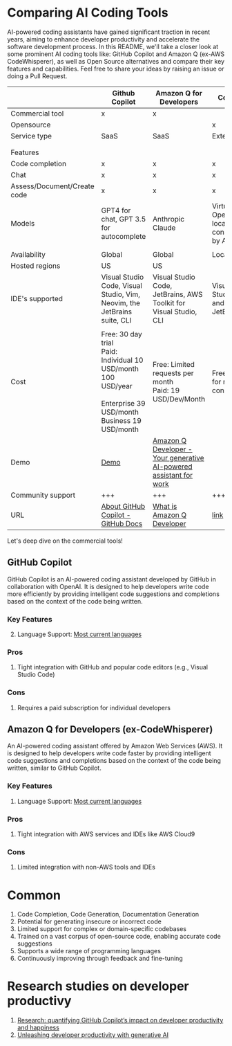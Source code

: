 

# Comparing AI Coding Tools

AI-powered coding assistants have gained significant traction in recent years, aiming to enhance developer productivity and accelerate the software development process. In this README, we'll take a closer look at some prominent AI coding tools like: GitHub Copilot and Amazon Q (ex-AWS CodeWhisperer), as well as Open Source alternatives and compare their key features and capabilities. Feel free to share your ideas by raising an issue or doing a Pull Request.

|             | Github Copilot              | Amazon Q for Developers| Continue           | FauxPilot      | Privy      |
| -------- | --------- | ----------------- | ------------- | ------------ | -------- |
| Commercial tool             | x           | x      |    ||            |
| Opensource  |             |        | x  | x              | x          |
| Service type| SaaS        | SaaS   | Extension          | Hosted         | Hosted     |
|             |             |        |    ||            |
|             |             |        |    ||            |
| Features    |             |        |    ||            |
| Code completion             | x           | x      | x  | x              | x          |
| Chat        | x           | x      | x  || x          |
| Assess/Document/Create code | x           | x      | x  | x              | x          |
| Models      | GPT4 for chat, GPT 3.5 for autocomplete        | Anthropic Claude            | Virtually all. OpenAI or local models consumed by API [link](https://docs.continue.dev/setup/select-provider)| Salesforce CodeGen | Ollama         |
|             |             |        |    ||            |
| Availability| Global      | Global | Local              | Local          | Local      |
| Hosted regions              | US          | US     |    ||            |
| IDE's supported             | Visual Studio Code, Visual Studio, Vim, Neovim, the JetBrains suite, CLI    | Visual Studio Code, JetBrains, AWS Toolkit for Visual Studio, CLI      | Visual Studio Code and JetBrains   | Visual Studio Code             | Visual Studio Code         |
|             |             |        |    ||            |
| Cost        | Free: 30 day trial<br>Paid: Individual 10 USD/month 100 USD/year<br>          Enterprise 39 USD/month Business 19 USD/month | Free: Limited requests per month<br>Paid: 19 USD/Dev/Month             | Free + pay for model consumption   | Free           | Free       |
| Demo        | [Demo](https://www.youtube.com/playlist?list=PL0lo9MOBetEHEHi9h0k_lPn0XZdEeYZDS)    | [Amazon Q Developer - Your generative AI-powered assistant for work](https://www.youtube.com/watch?v=_1HbJeoij6g) | | [FauxPilot](https://www.youtube.com/watch?v=Juyl1v5nZK8) |
| Community support           | +++         | +++    | +++| +++            | ++         |
| URL         | [About GitHub Copilot - GitHub Docs](https://docs.github.com/en/copilot/about-github-copilot)               | [What is Amazon Q Developer](https://docs.aws.amazon.com/amazonq/latest/qdeveloper-ug/what-is.html)              | [link](https://github.com/continuedev/continue)            | [FauxPilot](https://github.com/fauxpilot/fauxpilot) | [Privy](https://github.com/srikanth235/privy) |

Let's deep dive on the commercial tools!

## GitHub Copilot
GitHub Copilot is an AI-powered coding assistant developed by GitHub in collaboration with OpenAI. It is designed to help developers write code more efficiently by providing intelligent code suggestions and completions based on the context of the code being written.

### Key Features
2. Language Support: [Most current languages](https://docs.github.com/en/enterprise-cloud@latest/get-started/learning-about-github/github-language-support)
### Pros
1. Tight integration with GitHub and popular code editors (e.g., Visual Studio Code)

### Cons
1. Requires a paid subscription for individual developers


## Amazon Q for Developers (ex-CodeWhisperer)
An AI-powered coding assistant offered by Amazon Web Services (AWS). It is designed to help developers write code faster by providing intelligent code suggestions and completions based on the context of the code being written, similar to GitHub Copilot.

### Key Features

1. Language Support: [Most current languages](https://docs.aws.amazon.com/amazonq/latest/qdeveloper-ug/q-language-ide-support.html)
### Pros
1. Tight integration with AWS services and IDEs like AWS Cloud9
### Cons
1. Limited integration with non-AWS tools and IDEs

# Common 
1. Code Completion, Code Generation, Documentation Generation
1. Potential for generating insecure or incorrect code
1. Limited support for complex or domain-specific codebases
1. Trained on a vast corpus of open-source code, enabling accurate code suggestions
1. Supports a wide range of programming languages
1. Continuously improving through feedback and fine-tuning
   
#  Research studies on developer productivy
1. [Research: quantifying GitHub Copilot’s impact on developer productivity and happiness](https://github.blog/2022-09-07-research-quantifying-github-copilots-impact-on-developer-productivity-and-happiness/)
1. [Unleashing developer productivity with generative AI](https://www.mckinsey.com/capabilities/mckinsey-digital/our-insights/unleashing-developer-productivity-with-generative-ai#:~:text=A%20McKinsey%20study%20shows%20that,maximize%20productivity%20and%20minimize%20risks.&text=Technology%20leaders%20aiming%20to%20accelerate,time%20savings%20with%20generative%20AI.)
